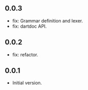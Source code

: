 ## 0.0.3

- fix: Grammar definition and lexer.
- fix: dartdoc API.

## 0.0.2

- fix: refactor.

## 0.0.1

- Initial version.
